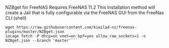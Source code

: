 NZBget for FreeNAS
Requires FreeNAS 11.2
This Installation method will create a Jail that is fully configurable via the FreeNAS GUI from the FreeNas CLI (shell)

```cd /tmp
wget https://raw.githubusercontent.com/kiwilad-nz/freenas-plugins/master/NZBget.json
iocage fetch -P dhcp=on vnet=on bpf=yes allow_raw_sockets=1 -n NZBget.json --branch 'master'```
